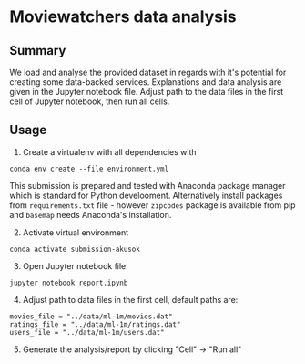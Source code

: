 # Moviewatchers data analysis

## Summary

We load and analyse the provided dataset in regards with it's potential for creating some data-backed services. Explanations and data analysis are given in the Jupyter notebook file. Adjust path to the data files in the first cell of Jupyter notebook, then run all cells.

## Usage

1. Create a virtualenv with all dependencies with
```
conda env create --file environment.yml
```

This submission is prepared and tested with Anaconda package manager which is standard for Python develooment.
Alternatively install packages from `requirements.txt` file - however `zipcodes` package is available from pip and `basemap` needs Anaconda's installation.

2. Activate virtual environment
```
conda activate submission-akusok
```

3. Open Jupyter notebook file
```
jupyter notebook report.ipynb
```

4. Adjust path to data files in the first cell, default paths are:
```
movies_file = "../data/ml-1m/movies.dat"
ratings_file = "../data/ml-1m/ratings.dat"
users_file = "../data/ml-1m/users.dat"
```

5. Generate the analysis/report by clicking "Cell" -> "Run all"
